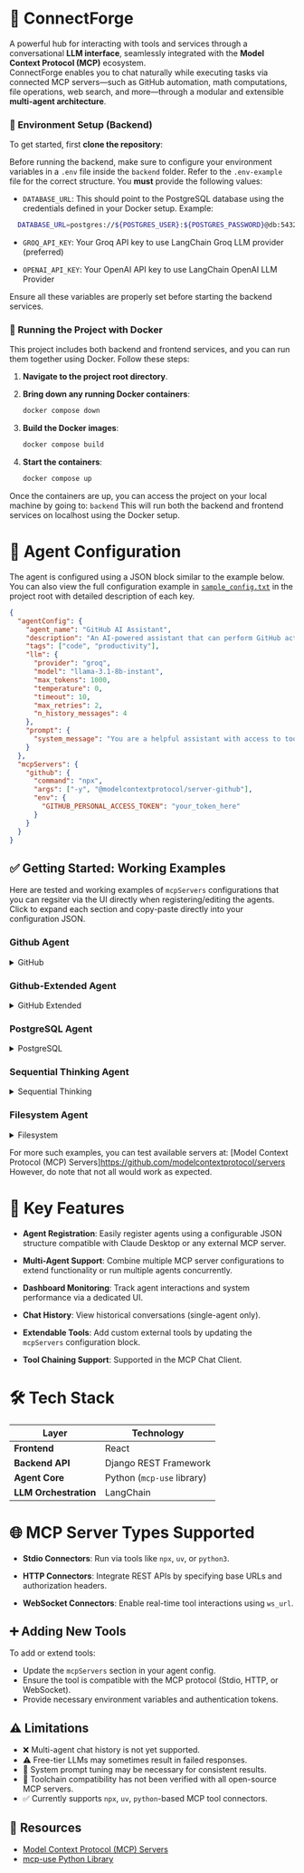 # 🧠 ConnectForge

A powerful hub for interacting with tools and services through a conversational **LLM interface**, seamlessly integrated with the **Model Context Protocol (MCP)** ecosystem.  
ConnectForge enables you to chat naturally while executing tasks via connected MCP servers—such as GitHub automation, math computations, file operations, web search, and more—through a modular and extensible **multi-agent architecture**.

### 🔧 Environment Setup (Backend)

To get started, first **clone the repository**:

Before running the backend, make sure to configure your environment variables in a `.env` file inside the `backend` folder. Refer to the `.env-example` file for the correct structure. You **must** provide the following values:

- `DATABASE_URL`: This should point to the PostgreSQL database using the credentials defined in your Docker setup. Example:

```bash
  DATABASE_URL=postgres://${POSTGRES_USER}:${POSTGRES_PASSWORD}@db:5432/${POSTGRES_DB}
```

- `GROQ_API_KEY`: Your Groq API key to use LangChain Groq LLM provider (preferred)

- `OPENAI_API_KEY`: Your OpenAI API key to use LangChain OpenAI LLM Provider

Ensure all these variables are properly set before starting the backend services.

### 🚀 Running the Project with Docker

This project includes both backend and frontend services, and you can run them together using Docker. Follow these steps:

1. **Navigate to the project root directory**.

2. **Bring down any running Docker containers**:

   ```bash
   docker compose down
   ```

3. **Build the Docker images**:

   ```bash
   docker compose build
   ```

4. **Start the containers**:

   ```bash
   docker compose up
   ```

Once the containers are up, you can access the project on your local machine by going to: `backend`
This will run both the backend and frontend services on localhost using the Docker setup.

# 🧩 Agent Configuration

The agent is configured using a JSON block similar to the example below.  
You can also view the full configuration example in [`sample_config.txt`](./sample_config.txt) in the project root with detailed description of each key.

```json
{
  "agentConfig": {
    "agent_name": "GitHub AI Assistant",
    "description": "An AI-powered assistant that can perform GitHub actions, math calculations, and access local files.",
    "tags": ["code", "productivity"],
    "llm": {
      "provider": "groq",
      "model": "llama-3.1-8b-instant",
      "max_tokens": 1000,
      "temperature": 0,
      "timeout": 10,
      "max_retries": 2,
      "n_history_messages": 4
    },
    "prompt": {
      "system_message": "You are a helpful assistant with access to tools..."
    }
  },
  "mcpServers": {
    "github": {
      "command": "npx",
      "args": ["-y", "@modelcontextprotocol/server-github"],
      "env": {
        "GITHUB_PERSONAL_ACCESS_TOKEN": "your_token_here"
      }
    }
  }
}
```

## ✅ Getting Started: Working Examples

Here are tested and working examples of `mcpServers` configurations that you can regsiter via the UI directly when registering/editing the agents.
Click to expand each section and copy-paste directly into your configuration JSON.

### Github Agent

  <details> <summary> GitHub </summary>

```json
"mcpServers": {
  "github": {
    "command": "npx",
    "args": ["-y", "@modelcontextprotocol/server-github"],
    "env": {
      "GITHUB_PERSONAL_ACCESS_TOKEN": "your_token_here"
    }
  },
  "github-summarizer": {
    "command": "python",
    "args": ["/absolute/path/to/backend/app/mcp/servers/github.py"]
  }
}
```

> Make sure to replace provide your `GITHUB_PERSONAL_ACCESS_TOKEN`

  </details>

### Github-Extended Agent

  <details> <summary> GitHub Extended </summary>
  We have implemented a custom PR summarizer in our backend code which can be used to extend the tools of GitHub mcp server above by simply extending the mcpServers dictionary in UI when adding/editing the agent config as explained below:

```json
"mcpServers": {
  "github": {
    "command": "npx",
    "args": ["-y", "@modelcontextprotocol/server-github"],
    "env": {
      "GITHUB_PERSONAL_ACCESS_TOKEN": "your_token_here"
    }
  },
  "github-summarizer": {
    "command": "python",
    "args": ["{REPO_BASE_PATH}/backend/app/mcp/servers/github.py"]
  }
}
```

> Note: Make sure to replace the `REPO_BASE_PATH` in "args" to enable it

  </details>

### PostgreSQL Agent

  <details> <summary> PostgreSQL</summary>

```json
"mcpServers": {
  "postgres": {
    "command": "npx",
    "args": [
      "-y",
      "@modelcontextprotocol/server-postgres",
      "postgresql://localhost/mydb"
    ]
  }
}

```

> Make sure the database connection string points to a valid running PostgreSQL instance.

  </details>

### Sequential Thinking Agent

  <details> <summary>Sequential Thinking</summary>

```json

"mcpServers": {
  "sequential-thinking": {
    "command": "npx",
    "args": ["-y", "@modelcontextprotocol/server-sequential-thinking"]
  }
}

```

  </details>

### Filesystem Agent

  <details> <summary>Filesystem</summary>

```json
"mcpServers": {
  "filesystem": {
    "command": "npx",
    "args": [
      "-y",
      "@modelcontextprotocol/server-filesystem",
      "/Users/username/Desktop",
      "/path/to/other/allowed/dir"
    ]
  }
}

```

> Make sure to replace `/Users/username/Desktop`, `/path/to/other/allowed/dir` with actual paths. Otherwise, it won't regsiter the tool successfully

  </details>

For more such examples, you can test available servers at: [Model Context Protocol (MCP) Servers]https://github.com/modelcontextprotocol/servers
However, do note that not all would work as expected.

# 🚀 Key Features

- **Agent Registration**: Easily register agents using a configurable JSON structure compatible with Claude Desktop or any external MCP server.

- **Multi-Agent Support**: Combine multiple MCP server configurations to extend functionality or run multiple agents concurrently.

- **Dashboard Monitoring**: Track agent interactions and system performance via a dedicated UI.

- **Chat History**: View historical conversations (single-agent only).

- **Extendable Tools**: Add custom external tools by updating the `mcpServers` configuration block.

- **Tool Chaining Support**: Supported in the MCP Chat Client.

# 🛠 Tech Stack

| Layer                 | Technology                 |
| --------------------- | -------------------------- |
| **Frontend**          | React                      |
| **Backend API**       | Django REST Framework      |
| **Agent Core**        | Python (`mcp-use` library) |
| **LLM Orchestration** | LangChain                  |

# 🌐 MCP Server Types Supported

- **Stdio Connectors**: Run via tools like `npx`, `uv`, or `python3`.

- **HTTP Connectors**: Integrate REST APIs by specifying base URLs and authorization headers.

- **WebSocket Connectors**: Enable real-time tool interactions using `ws_url`.

## ➕ Adding New Tools

To add or extend tools:

- Update the `mcpServers` section in your agent config.
- Ensure the tool is compatible with the MCP protocol (Stdio, HTTP, or WebSocket).
- Provide necessary environment variables and authentication tokens.

## ⚠️ Limitations

- ❌ Multi-agent chat history is not yet supported.
- ⚠️ Free-tier LLMs may sometimes result in failed responses.
- 🔄 System prompt tuning may be necessary for consistent results.
- 🧪 Toolchain compatibility has not been verified with all open-source MCP servers.
- ✅ Currently supports `npx`, `uv`, `python`-based MCP tool connectors.

## 📖 Resources

- [Model Context Protocol (MCP) Servers](https://github.com/modelcontextprotocol/servers)
- [mcp-use Python Library](https://github.com/mcp-use/mcp-use)
